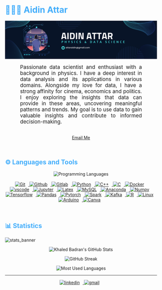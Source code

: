 <h1 style="color: #44AEFB;"> 👨🏻‍💻 Aidin Attar </h1>

![github_cover_banner](banner.png)

<p align:"center" style="text-align: justify; margin: 0 50px; font-size: 17px;" >
    Passionate data scientist and enthusiast with a background in physics. I have a deep interest in data analysis and its applications in various domains. Alongside my love for data, I have a strong affinity for cinema, economics and politics. I enjoy exploring the insights that data can provide in these areas, uncovering meaningful patterns and trends. My goal is to use data to gain valuable insights and contribute to informed decision-making.
<br>
<br>
<div align="center">

[Email Me](mailto:attaraidin@gmail.com)
</div>
</p>    
<br>
<!-- Languages and Tools -->

<h2 style="color: #44AEFB">⚙️ Languages and Tools</h2>
<div align="center" style="display:block;">
    <img width="100px" alt="Programming Languages" src="https://user-images.githubusercontent.com/78341798/194531121-47b0119a-ce00-439d-b586-125f86acb098.png"/> 
</div>
<br>   
<!-- Icons Resources -->
<!-- https://devicon.dev/ -->
<!-- https://cdn.jsdelivr.net/npm/simple-icons@v3/icons/ -->
<div align="center">
    <a href="https://git-scm.com/" target="_blank" rel="noreferrer">
        <img  alt="Git" height="50px" style="padding-right:10px;" src="https://cdn.jsdelivr.net/gh/devicons/devicon/icons/git/git-original.svg"/>
    </a>
    <a href="https://www.github.com/" target="_blank" rel="noreferrer">
        <img  alt="Github" height="50px" style="padding-right:10px;" src="https://cdn.jsdelivr.net/gh/devicons/devicon/icons/github/github-original.svg"/>
    </a>
    <a href="https://www.gitlab.com/" target="_blank" rel="noreferrer">
        <img  alt="Gitlab" height="50px" style="padding-right:10px;" src="https://cdn.jsdelivr.net/gh/devicons/devicon/icons/gitlab/gitlab-original.svg"/>
    </a>
    <a href="https://www.python.org/" target="_blank" rel="noreferrer">
        <img  alt="Python" height="50px" style="padding-right:10px;" src="https://cdn.jsdelivr.net/gh/devicons/devicon/icons/python/python-original.svg"/>
    </a>
    <a href="https://cplusplus.com/" target="_blank" rel="noreferrer">
        <img  alt="C++" height="50px" style="padding-right:10px;" src="https://cdn.jsdelivr.net/gh/devicons/devicon/icons/cplusplus/cplusplus-original.svg"/>
    </a>          
    <a href="https://www.cprogramming.com/" target="_blank" rel="noreferrer">
        <img  alt="C" height="50px" style="padding-right:10px;" src="https://cdn.jsdelivr.net/gh/devicons/devicon/icons/c/c-original.svg"/>
    </a>
    <a href="https://www.docker.com/" target="_blank" rel="noreferrer">
        <img  alt="Docker" height="50px" style="padding-right:10px;" src="https://cdn.jsdelivr.net/gh/devicons/devicon/icons/docker/docker-plain-wordmark.svg"/>
    </a>
    <a href="https://code.visualstudio.com/" target="_blank" rel="noreferrer">
        <img  alt="vscode" height="50px" style="padding-right:10px;"src="https://cdn.jsdelivr.net/gh/devicons/devicon/icons/vscode/vscode-original.svg"/>
    </a>
    <a href="http://jupyter.org/" target="_blank" rel="noreferrer">
        <img  alt="Jupyter" height="50px" style="padding-right:10px;"src="https://cdn.jsdelivr.net/gh/devicons/devicon/icons/jupyter/jupyter-original-wordmark.svg"/>
    </a>
    <a href="https://www.latex-project.org/" target="_blank" rel="noreferrer">
        <img  alt="Latex" height="50px" style="padding-right:10px;" src="https://cdn.jsdelivr.net/gh/devicons/devicon/icons/latex/latex-original.svg"/>
    </a>
    <a href="https://www.mysql.com/" target="_blank" rel="noreferrer">
        <img  alt="MySQL" height="50px" style="padding-right:10px;" src="https://cdn.jsdelivr.net/gh/devicons/devicon/icons/mysql/mysql-original.svg"/>
    </a>
    <a href="https://www.anaconda.com/" target="_blank" rel="noreferrer">
        <img  alt="Anaconda" height="50px" style="padding-right:10px;" src="https://cdn.jsdelivr.net/gh/devicons/devicon/icons/anaconda/anaconda-original.svg"/>
    </a>
    <a href="https://numpy.org/>" target="_blank" rel="noreferrer">
        <img  alt="Numpy" height="50px" style="padding-right:10px;" src="https://cdn.jsdelivr.net/gh/devicons/devicon/icons/numpy/numpy-original.svg"/>
    </a>
    <a href="https://www.tensorflow.org/" target="_blank" rel="noreferrer">
        <img  alt="Tensorflow" height="50px" style="padding-right:10px;" src="https://cdn.jsdelivr.net/gh/devicons/devicon/icons/tensorflow/tensorflow-original.svg"/>
    </a>
    <a href="https://pandas.pydata.org/" target="_blank" rel="noreferrer">
        <img  alt="Pandas" height="50px" style="padding-right:10px;" src="https://cdn.jsdelivr.net/gh/devicons/devicon/icons/pandas/pandas-original.svg"/>
    </a>
    <a href="https://pytorch.org/" target="_blank" rel="noreferrer">
        <img  alt="Pytorch" height="50px" style="padding-right:10px;" src="https://cdn.jsdelivr.net/gh/devicons/devicon/icons/pytorch/pytorch-original.svg"/>
    </a>
    <a href="https://spark.apache.org/" target="_blank" rel="noreferrer">
        <img  alt="Spark" height="50px" style="padding-right:10px;" src="https://cdn.jsdelivr.net/npm/simple-icons@3.13.0/icons/apachespark.svg"/>
    </a>
    <a href="https://kafka.apache.org/" target="_blank" rel="noreferrer">
        <img  alt="Kafka" height="50px" style="padding-right:10px;" src="https://cdn.jsdelivr.net/npm/simple-icons@3.13.0/icons/apachekafka.svg"/>
    </a>
    <a href="https://www.r-project.org/" target="_blank" rel="noreferrer">
        <img  alt="R" height="50px" style="padding-right:10px;" src="https://cdn.jsdelivr.net/gh/devicons/devicon/icons/r/r-original.svg"/>
    </a>
    <a href="https://www.linux.org/" target="_blank" rel="noreferrer">
        <img  alt="Linux" height="50px" style="padding-right:10px;" src="https://cdn.jsdelivr.net/gh/devicons/devicon/icons/linux/linux-original.svg"/>
    </a>
    <a href="https://www.arduino.cc/" target="_blank" rel="noreferrer">
        <img  alt="Arduino" height="50px" style="padding-right:10px;" src="https://cdn.jsdelivr.net/gh/devicons/devicon/icons/arduino/arduino-original.svg"/>
    </a>
    <a href="https://www.canva.com/" target="_blank" rel="noreferrer">
        <img  alt="Canva" height="50px" style="padding-right:10px;" src="https://cdn.jsdelivr.net/gh/devicons/devicon/icons/canva/canva-original.svg"/> 
    </a>
</div>
<br>
<br>



<!-- Statistics -->

<h2 style="color: #44AEFB">📊 Statistics</h2>

![stats_banner](https://user-images.githubusercontent.com/78341798/194534778-d662496c-ae00-4e8d-ae9b-b90912054e7f.gif)

<!-- Begin Stats Cards -->
<!-- Resources:  -->
<!-- Github & Languages Stats: https://github.com/anuraghazra/github-readme-stats --> 
<!-- Streak Stats: https://github.com/denvercoder1/github-readme-streak-stats -->
<!-- Change the value after ?username= to your GitHub username. -->
<div class="stats" align="center">

![Khaled Badran's GitHub Stats](https://github-readme-stats.vercel.app/api?username=aidinattar&hide=stars&count_private=true&show_icons=true&theme=algolia&border_radius=20)

![GitHub Streak](https://streak-stats.demolab.com?user=aidinattar&count_private=true&theme=algolia&border_radius=20)

<!-- ![Most Used Languages](https://github-readme-stats.vercel.app/api/top-langs/?username=aidinattar&show_icons=true&theme=algolia&border_radius=20) -->
    
<!-- compact programming languages layout -->
![Most Used Languages](https://github-readme-stats.vercel.app/api/top-langs/?username=aidinattar&layout=compact&show_icons=true&theme=algolia&border_radius=20)
</div>
<!--  End Stats Cards -->

---
<!-- Begin Footer -->
<!-- Icons Resources -->
<!-- https://devicon.dev/ -->
<div class="footer" align="center" style="margin:15px;">
    <a href="https://www.linkedin.com/in/aidin-attar/" target="_blank">
        <img  style="margin:0 10px 10px 0;" src="https://cdn.jsdelivr.net/npm/simple-icons@3.13.0/icons/linkedin.svg" alt="linkedin" width="40px"/>
    <a href="mailto:attaraidin@gmail.com" target="_blank">
        <img style="margin:0 10px 10px 0;" src="https://cdn.jsdelivr.net/npm/simple-icons@3.13.0/icons/gmail.svg" alt="gmail" width="40px"/>
    </a>
</div>
<!-- End Footer -->
